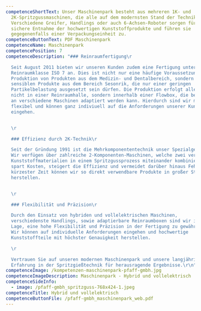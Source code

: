 ```yaml
---
competenceShortText: Unser Maschinenpark besteht aus mehreren 1K- und
  2K-Spritzgussmaschinen, die alle auf dem modernsten Stand der Technik sind.
  Verschiedene Greifer, Handlings oder auch 6-Achsen-Roboter sorgen für eine
  sichere Entnahme der hochwertigen Kunststoffprodukte und führen sie
  gegegenenfalls einer Verpackungseinheit zu.
competenceButtonText: PDF Maschinenpark
competenceName: Maschinenpark
competencePosition: 7
competenceDescription: "### Reinraumfertigung\r

  Seit August 2011 bieten wir unseren Kunden zudem eine Fertigung unter
  Reinraumklasse ISO 7 an. Dies ist nicht nur eine häufige Voraussetzung für die
  Produktion von Produkten aus dem Medizin- und Dentalbereich, sondern auch für
  sensiblen Produkte aus dem Bereich Sesonrik, die nur einer geringen
  Partikelbelastung ausgesetzt sein dürfen. Die Produktion erfolgt allerdings
  nicht in einer Reinraumhalle, sondern innerhalb einer Flowbox, die bei Bedarf
  an verschiedene Maschinen adaptiert werden kann. Hierdurch sind wir maximal
  flexibel und können ganz indiviuell auf die Anforderungen unserer Kunden
  eingehen.


  \r

  ### Effizienz durch 2K-Technik\r

  Seit der Gründung 1991 ist die Mehrkomponententechnik unser Spezialgebiet.
  Wir verfügen über zahlreiche 2-Komponenten-Maschinen, welche zwei verschiedene
  Kunststoffmaterialien in einem Spritzgussprozess miteinander kombinieren. Dies
  spart Kosten, steigert die Effizienz und vermeidet darüber hinaus Fehler. In
  kürzester Zeit können wir so direkt verwendbare Produkte in großer Stückzahl
  herstellen.


  \r

  ### Flexibilität und Präzision\r

  Durch den Einsatz von hybriden und vollelektrischen Maschinen,
  verschiedenste Handlings, sowie adaptierbare Reinraumboxen sind wir in der
  Lage, eine hohe Flexibilität und Präzision in der Fertigung zu gewährleisten.
  Wir können auf individuelle Anforderungen eingehen und hochwertige
  Kunststoffteile mit höchster Genauigkeit herstellen.

  \r

  Vertrauen Sie auf unseren modernen Maschinenpark und unsere langjährige
  Erfahrung in der Spritzgießtechnik für herausragende Ergebnisse.\r\n"
competenceImage: /kompetenzen-maschinenpark-pfaff-gmbh.jpg
competenceImageDescription: Maschinenpark - Hybrid und vollelektrisch
competenceSideInfo:
  - image: /pfaff-gmbh_spritzguss-768x424-1.jpeg
competenceTitle: Hybrid und vollelektrisch
competenceButtonFile: /pfaff-gmbh_maschinenpark_web.pdf
---
```

